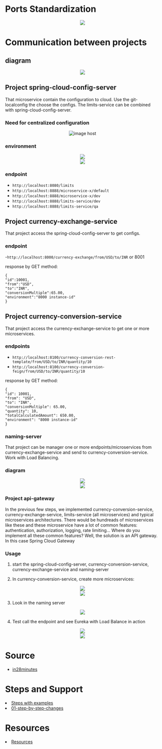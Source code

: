 # Ports Standardization

<div align="center"><img src="https://thumbs2.imgbox.com/42/29/6qovsXzK_t.png"/></div>


# Communication between projects

## diagram

<div align="center"><img src="https://thumbs2.imgbox.com/da/57/Fv0Y91PJ_t.png" /></div>

## Project spring-cloud-config-server

That microservice contain the configuration to cloud. Use the git-localconfig the choose the configs. The limits-service can be combined with spring-cloud-config-server.

### Need for centralized configuration

<div align="center"><img src="https://thumbs2.imgbox.com/6d/fe/JDgTdTcV_t.png" alt="image host"/></div>

<div align="center"></div>

### environment

<div align="center"><img src="https://thumbs2.imgbox.com/7f/b7/pZ9wmgcy_t.png" /></div>


<div align="center"><img src="https://thumbs2.imgbox.com/96/86/kncvkFn0_t.png" /></div>

### endpoint

- ```http://localhost:8080/limits```
- ```http://localhost:8888/microservice-x/default```
- ```http://localhost:8888/microservice-x/dev```
- ```http://localhost:8888/limits-service/dev```
- ```http://localhost:8888/limits-service/qa```


## Project currency-exchange-service

That project access the spring-cloud-config-server to get configs.

### endpoint
-```http://localhost:8000/currency-exchange/from/USD/to/INR``` or 8001

response by GET method:
```
{
"id":10001,
"from":"USD",
"to":"INR",
"conversionMultiple":65.00,
"environment":"8000 instance-id"
}
```


## Project currency-conversion-service


That project access the currency-exchange-service to get one or more microservices.


### endpoints

- ```http://localhost:8100/currency-conversion-rest-template/from/USD/to/INR/quantity/10```
- ```http://localhost:8100/currency-conversion-feign/from/USD/to/INR/quantity/10 ```

response by GET method:

```
{
"id": 10001,
"from": "USD",
"to": "INR",
"conversionMultiple": 65.00,
"quantity": 10,
"totalCalculatedAmount": 650.00,
"environment": "8000 instance-id"
}
```

### naming-server

That project can be manager one or more endpoints/microservices from currency-exchange-service and send to currency-conversion-service. Work with Load Balancing.

### diagram

<div align="center"><img src="https://thumbs2.imgbox.com/d7/55/4wCHWfKX_t.png" /></div>


<div align="center"><img src="https://thumbs2.imgbox.com/23/6b/i71KSqCs_t.png" /></div>


### Project api-gateway

In the previous few steps, we implemented currency-conversion-service, currency-exchange-service, limits-service (all microservices) and typical microservices
architectures. There would be hundreads of microservices like these and these microservice have a lot of common features: authentication, authorization, logging,
rate limiting... Where do you implement all these common features? Well, the solution is an API gateway. In this case Spring Cloud Gateway




### Usage

1. start the spring-cloud-config-server, currency-conversion-service, currency-exchange-service and naming-server

2. In currency-conversion-service, create more microservices:

<div align="center"><img src="https://thumbs2.imgbox.com/83/e2/STTyN52X_t.png" /></div>
<div align="center"><img src="https://thumbs2.imgbox.com/09/33/MfmDLEvy_t.png" /></div>

3. Look in the naming server

<div align="center"><img src="https://thumbs2.imgbox.com/4a/3f/88w6NpNK_t.png" /></div>

4. Test call the endpoint and see Eureka with Load Balance in action

<div align="center"><img src="https://thumbs2.imgbox.com/13/97/Q6Z8yAs4_t.png" /></div>
<div align="center"><img src="https://thumbs2.imgbox.com/b6/e9/F1BUagQZ_t.png" /></div>

# Source

<ul>
  <li>
     <a href="https://github.com/in28minutes/spring-microservices-v2"> in28minutes</a>
  </li>
</ul>

# Steps and Support

<li>
     <a href="https://github.com/in28minutes/spring-microservices-v2/tree/main/02.restful-web-services">Steps with examples</a>
</li>

<li>
     <a href="https://github.com/in28minutes/spring-microservices-v2/blob/main/03.microservices/01-step-by-step-changes/microservices-v2-1.md">01-step-by-step-changes</a>
</li>


# Resources

<li>
     <a href="https://www.in28minutes.com/microservices-course-resources">Resources</a>
</li>
